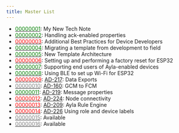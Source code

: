 ```yaml
---
title: Master List
---
```


* [<span style="color:green">00000001</span>](/tech-notes/00000001/): My New Tech Note
* [<span style="color:green">00000002</span>](/tech-notes/00000002/): Handling ack-enabled properties
* [<span style="color:red">00000003</span>](/tech-notes/00000003/): Additional Best Practices for Device Developers
* [<span style="color:green">00000004</span>](/tech-notes/00000004/): Migrating a template from development to field
* [<span style="color:green">00000005</span>](/tech-notes/00000005/): New Template Architecture
* [<span style="color:red">00000006</span>](/tech-notes/00000006/): Setting up and performing a factory reset for ESP32
* [<span style="color:green">00000007</span>](/tech-notes/00000007/): Supporting end users of Ayla-enabled devices
* [<span style="color:green">00000008</span>](/tech-notes/00000008/): Using BLE to set up Wi-Fi for ESP32
* [<span style="color:red">00000009</span>](/tech-notes/00000009/): [AD-217](https://aylanetworks.atlassian.net/browse/AD-217): Data Exports
* [<span style="color:gray">00000010</span>](/tech-notes/00000010/): [AD-160](https://aylanetworks.atlassian.net/browse/AD-160): GCM to FCM
* [<span style="color:green">00000011</span>](/tech-notes/00000011/): [AD-219](https://aylanetworks.atlassian.net/browse/AD-219): Message properties
* [<span style="color:red">00000012</span>](/tech-notes/00000012/): [AD-224](https://aylanetworks.atlassian.net/browse/AD-224): Node connectivity
* [<span style="color:red">00000013</span>](/tech-notes/00000013/): [AD-209](https://aylanetworks.atlassian.net/browse/AD-209): Ayla Rule Engine
* [<span style="color:red">00000014</span>](/tech-notes/00000014/): [AD-226](https://aylanetworks.atlassian.net/browse/AD-226) Using role and device labels
* [<span style="color:gray">00000015</span>](/tech-notes/00000015/): Available
* [<span style="color:gray">00000016</span>](/tech-notes/00000016/): Available